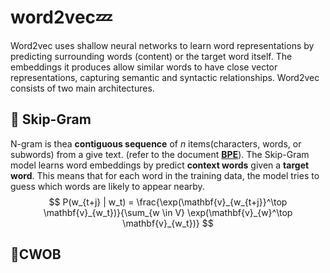 # word2vec:zzz:

Word2vec uses shallow neural networks to learn word representations by predicting surrounding words (content) or the target word itself. The embeddings it produces allow similar words to have close vector representations, capturing semantic and syntactic relationships. Word2vec consists of two main architectures.

## :pushpin: ​Skip-Gram

N-gram is thea **contiguous sequence** of *n* items(characters, words, or subwords) from a give text. (refer to the document [**BPE**]()). The  Skip-Gram model learns word embeddings by predict **context words** given a **target word**. This means that for each word in the training data, the model tries to guess which words are likely to appear nearby.
$$
P(w_{t+j} | w_t) = \frac{\exp(\mathbf{v}_{w_{t+j}}^\top \mathbf{v}_{w_t})}{\sum_{w \in V} \exp(\mathbf{v}_{w}^\top \mathbf{v}_{w_t})}
$$







## :pushpin: ​CWOB

